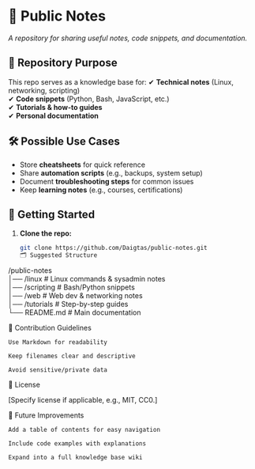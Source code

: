 # 📝 Public Notes

*A repository for sharing useful notes, code snippets, and documentation.*

## 📂 Repository Purpose
This repo serves as a knowledge base for:
✔ **Technical notes** (Linux, networking, scripting)  
✔ **Code snippets** (Python, Bash, JavaScript, etc.)  
✔ **Tutorials & how-to guides**  
✔ **Personal documentation**  

## 🛠 Possible Use Cases
- Store **cheatsheets** for quick reference
- Share **automation scripts** (e.g., backups, system setup)
- Document **troubleshooting steps** for common issues
- Keep **learning notes** (e.g., courses, certifications)

## 📌 Getting Started
1. **Clone the repo:**
   ```sh
   git clone https://github.com/Daigtas/public-notes.git
   🗂 Suggested Structure

/public-notes  
│── /linux         # Linux commands & sysadmin notes  
│── /scripting     # Bash/Python snippets  
│── /web           # Web dev & networking notes  
│── /tutorials     # Step-by-step guides  
└── README.md      # Main documentation  

🤝 Contribution Guidelines

    Use Markdown for readability

    Keep filenames clear and descriptive

    Avoid sensitive/private data

📜 License

[Specify license if applicable, e.g., MIT, CC0.]

🔄 Future Improvements

    Add a table of contents for easy navigation

    Include code examples with explanations

    Expand into a full knowledge base wiki
